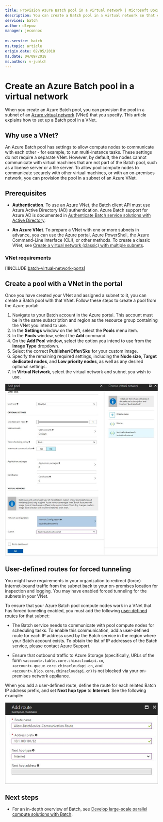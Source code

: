 ```yaml
---
title: Provision Azure Batch pool in a virtual network | Microsoft Docs
description: You can create a Batch pool in a virtual network so that compute nodes can communicate securely with other VMs in the network, such as a file server.
services: batch
author: dlepow
manager: jeconnoc

ms.service: batch
ms.topic: article
origin.date: 02/05/2018
ms.date: 04/09/2018
ms.author: v-junlch
---
```


# Create an Azure Batch pool in a virtual network


When you create an Azure Batch pool, you can provision the pool in a subnet of an [Azure virtual network](../virtual-network/virtual-networks-overview.md) (VNet) that you specify. This article explains how to set up a Batch pool in a VNet. 



## Why use a VNet?


An Azure Batch pool has settings to allow compute nodes to communicate with each other - for example, to run multi-instance tasks. These settings do not require a separate VNet. However, by default, the nodes cannot communicate with virtual machines that are not part of the Batch pool, such as a license server or a file server. To allow pool compute nodes to communicate securely with other virtual machines, or with an on-premises network, you can provision the pool in a subnet of an Azure VNet. 



## Prerequisites

- **Authentication**. To use an Azure VNet, the Batch client API must use Azure Active Directory (AD) authentication. Azure Batch support for Azure AD is documented in [Authenticate Batch service solutions with Active Directory](batch-aad-auth.md). 

- **An Azure VNet**. To prepare a VNet with one or more subnets in advance, you can use the Azure portal, Azure PowerShell, the Azure Command-Line Interface (CLI), or other methods. To create a classic VNet, see [Create a virtual network (classic) with multiple subnets](../virtual-network/create-virtual-network-classic.md).

### VNet requirements
[!INCLUDE [batch-virtual-network-ports](../../includes/batch-virtual-network-ports.md)]
    
## Create a pool with a VNet in the portal

Once you have created your VNet and assigned a subnet to it, you can create a Batch pool with that VNet. Follow these steps to create a pool from the Azure portal: 



1. Navigate to your Batch account in the Azure portal. This account must be in the same subscription and region as the resource group containing the VNet you intend to use. 
2. In the **Settings** window on the left, select the **Pools** menu item.
3. In the **Pools** window, select the **Add** command.
4. On the **Add Pool** window, select the option you intend to use from the **Image Type** dropdown. 
5. Select the correct **Publisher/Offer/Sku** for your custom image.
6. Specify the remaining required settings, including the **Node size**, **Target dedicated nodes**, and **Low priority nodes**, as well as any desired optional settings.
7. In **Virtual Network**, select the virtual network and subnet you wish to use.
  
  ![Add pool with virtual network](./media/batch-virtual-network/add-vnet-pool.png)

## User-defined routes for forced tunneling

You might have requirements in your organization to redirect (force) Internet-bound traffic from the subnet back to your on-premises location for inspection and logging. You may have enabled forced tunneling for the subnets in your VNet. 

To ensure that your Azure Batch pool compute nodes work in a VNet that has forced tunneling enabled, you must add the following [user-defined routes](../virtual-network/virtual-networks-udr-overview.md) for that subnet:

- The Batch service needs to communicate with pool compute nodes for scheduling tasks. To enable this communication, add a user-defined route for each IP address used by the Batch service in the region where your Batch account exists. To obtain the list of IP addresses of the Batch service, please contact Azure Support.

- Ensure that outbound traffic to Azure Storage (specifically, URLs of the form `<account>.table.core.chinacloudapi.cn`, `<account>.queue.core.chinacloudapi.cn`, and `<account>.blob.core.chinacloudapi.cn`) is not blocked via your on-premises network appliance.

When you add a user-defined route, define the route for each related Batch IP address prefix, and set **Next hop type** to **Internet**. See the following example:

![User-defined route](./media/batch-virtual-network/user-defined-route.png)

## Next steps

- For an in-depth overview of Batch, see [Develop large-scale parallel compute solutions with Batch](batch-api-basics.md).

<!-- Update_Description: wording update -->